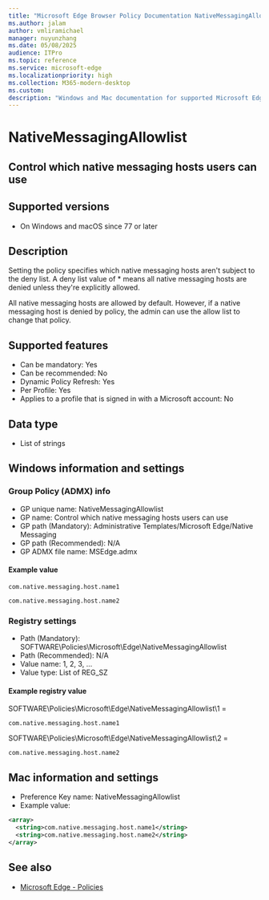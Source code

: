 ```yaml
---
title: "Microsoft Edge Browser Policy Documentation NativeMessagingAllowlist"
ms.author: jalam
author: vmliramichael
manager: nuyunzhang
ms.date: 05/08/2025
audience: ITPro
ms.topic: reference
ms.service: microsoft-edge
ms.localizationpriority: high
ms.collection: M365-modern-desktop
ms.custom:
description: "Windows and Mac documentation for supported Microsoft Edge Browser policy: Control which native messaging hosts users can use"
---
```


<!--THIS FILE IS AUTOMATICALLY GENERATED. MANUAL CHANGES WILL BE OVERWRITTEN.-->
<!--Please contact the Microsoft Edge Manageability team with any questions.-->

# NativeMessagingAllowlist

## Control which native messaging hosts users can use


## Supported versions

- On Windows and macOS since 77 or later

## Description

Setting the policy specifies which native messaging hosts aren't subject to the deny list. A deny list value of * means all native messaging hosts are denied unless they're explicitly allowed.

All native messaging hosts are allowed by default. However, if a native messaging host is denied by policy, the admin can use the allow list to change that policy.

## Supported features

- Can be mandatory: Yes
- Can be recommended: No
- Dynamic Policy Refresh: Yes
- Per Profile: Yes
- Applies to a profile that is signed in with a Microsoft account: No

## Data type

- List of strings

## Windows information and settings

### Group Policy (ADMX) info

- GP unique name: NativeMessagingAllowlist
- GP name: Control which native messaging hosts users can use
- GP path (Mandatory): Administrative Templates/Microsoft Edge/Native Messaging
- GP path (Recommended): N/A
- GP ADMX file name: MSEdge.admx

#### Example value

```
com.native.messaging.host.name1
```

```
com.native.messaging.host.name2
```

### Registry settings

- Path (Mandatory): SOFTWARE\Policies\Microsoft\Edge\NativeMessagingAllowlist
- Path (Recommended): N/A
- Value name: 1, 2, 3, ...
- Value type: List of REG_SZ

#### Example registry value

SOFTWARE\Policies\Microsoft\Edge\NativeMessagingAllowlist\1 =
```
com.native.messaging.host.name1
```

SOFTWARE\Policies\Microsoft\Edge\NativeMessagingAllowlist\2 =
```
com.native.messaging.host.name2
```




## Mac information and settings

- Preference Key name: NativeMessagingAllowlist
- Example value:

```xml
<array>
  <string>com.native.messaging.host.name1</string>
  <string>com.native.messaging.host.name2</string>
</array>
```

## See also
- [Microsoft Edge - Policies](../microsoft-edge-policies.md)

